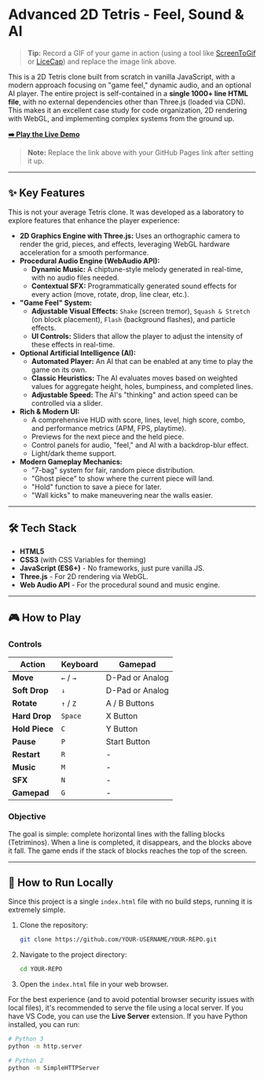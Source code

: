 # Advanced 2D Tetris - Feel, Sound & AI

> **Tip:** Record a GIF of your game in action (using a tool like [ScreenToGif](https://www.screentogif.com/) or [LiceCap](https://www.cockos.com/licecap/)) and replace the image link above.

This is a 2D Tetris clone built from scratch in vanilla JavaScript, with a modern approach focusing on "game feel," dynamic audio, and an optional AI player. The entire project is self-contained in a **single 1000+ line HTML file**, with no external dependencies other than Three.js (loaded via CDN). This makes it an excellent case study for code organization, 2D rendering with WebGL, and implementing complex systems from the ground up.

**[➡️ Play the Live Demo](https://YOUR-USERNAME.github.io/your-repo/)**
> **Note:** Replace the link above with your GitHub Pages link after setting it up.

---

## ✨ Key Features

This is not your average Tetris clone. It was developed as a laboratory to explore features that enhance the player experience:

*   **2D Graphics Engine with Three.js:** Uses an orthographic camera to render the grid, pieces, and effects, leveraging WebGL hardware acceleration for a smooth performance.
*   **Procedural Audio Engine (WebAudio API):**
    *   **Dynamic Music:** A chiptune-style melody generated in real-time, with no audio files needed.
    *   **Contextual SFX:** Programmatically generated sound effects for every action (move, rotate, drop, line clear, etc.).
*   **"Game Feel" System:**
    *   **Adjustable Visual Effects:** `Shake` (screen tremor), `Squash & Stretch` (on block placement), `Flash` (background flashes), and particle effects.
    *   **UI Controls:** Sliders that allow the player to adjust the intensity of these effects in real-time.
*   **Optional Artificial Intelligence (AI):**
    *   **Automated Player:** An AI that can be enabled at any time to play the game on its own.
    *   **Classic Heuristics:** The AI evaluates moves based on weighted values for aggregate height, holes, bumpiness, and completed lines.
    *   **Adjustable Speed:** The AI's "thinking" and action speed can be controlled via a slider.
*   **Rich & Modern UI:**
    *   A comprehensive HUD with score, lines, level, high score, combo, and performance metrics (APM, FPS, playtime).
    *   Previews for the next piece and the held piece.
    *   Control panels for audio, "feel," and AI with a backdrop-blur effect.
    *   Light/dark theme support.
*   **Modern Gameplay Mechanics:**
    *   "7-bag" system for fair, random piece distribution.
    *   "Ghost piece" to show where the current piece will land.
    *   "Hold" function to save a piece for later.
    *   "Wall kicks" to make maneuvering near the walls easier.

---

## 🛠️ Tech Stack

*   **HTML5**
*   **CSS3** (with CSS Variables for theming)
*   **JavaScript (ES6+)** - No frameworks, just pure vanilla JS.
*   **Three.js** - For 2D rendering via WebGL.
*   **Web Audio API** - For the procedural sound and music engine.

---

## 🎮 How to Play

### Controls

| Action       | Keyboard         | Gamepad           |
| ------------ | ---------------- | ----------------- |
| **Move**     | `←` / `→`        | D-Pad or Analog   |
| **Soft Drop**| `↓`              | D-Pad or Analog   |
| **Rotate**   | `↑` / `Z`        | A / B Buttons     |
| **Hard Drop**| `Space`          | X Button          |
| **Hold Piece**| `C`             | Y Button          |
| **Pause**    | `P`              | Start Button      |
| **Restart**  | `R`              | -                 |
| **Music**    | `M`              | -                 |
| **SFX**      | `N`              | -                 |
| **Gamepad**  | `G`              | -                 |

### Objective

The goal is simple: complete horizontal lines with the falling blocks (Tetriminos). When a line is completed, it disappears, and the blocks above it fall. The game ends if the stack of blocks reaches the top of the screen.

---

## 🚀 How to Run Locally

Since this project is a single `index.html` file with no build steps, running it is extremely simple.

1.  Clone the repository:
    ```bash
    git clone https://github.com/YOUR-USERNAME/YOUR-REPO.git
    ```
2.  Navigate to the project directory:
    ```bash
    cd YOUR-REPO
    ```
3.  Open the `index.html` file in your web browser.

For the best experience (and to avoid potential browser security issues with local files), it's recommended to serve the file using a local server. If you have VS Code, you can use the **Live Server** extension. If you have Python installed, you can run:

```bash
# Python 3
python -m http.server

# Python 2
python -m SimpleHTTPServer

